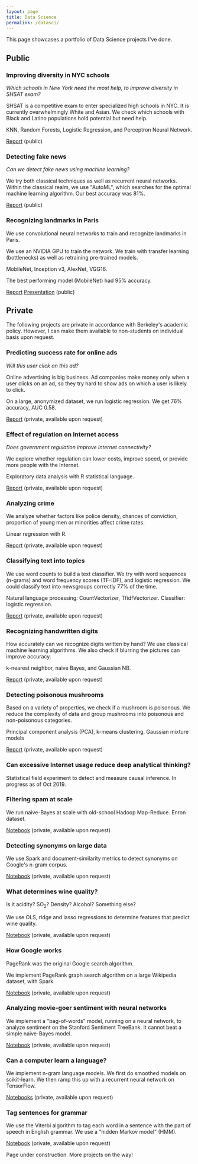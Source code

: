 ```yaml
---
layout: page
title: Data Science
permalink: /datasci/
---
```


This page showcases a portfolio of Data Science projects I've done.

## Public

### Improving diversity in NYC schools

_Which schools in New York need the most help, to improve diversity in SHSAT exam?_

SHSAT is a competitive exam to enter specialized high schools in NYC.
It is currently overwhelmingly White and Asian.  We check which
schools with Black and Latino populations hold potential but need
help.

KNN, Random Forests, Logistic Regression, and Perceptron Neural Network.

[Report](https://github.com/deepix/W207-final-project/blob/master/final_project_overview.ipynb) (public)

### Detecting fake news

_Can we detect fake news using machine learning?_

We try both classical techniques as well as recurrent neural networks.
Within the classical realm, we use "AutoML", which searches for the
optimal machine learning algorithm.  Our best accuracy was 81%.

[Report](https://github.com/deepix/w266finalproject/blob/master/Detecting%20Fake%20News%20with%20NLP%20-%20Merritt%2C%20Nagaraj%2C%20and%20Powers.pdf)
(public)

### Recognizing landmarks in Paris

We use convolutional neural networks to train and recognize landmarks
in Paris.

We use an NVIDIA GPU to train the network.  We train with transfer
learning (bottlenecks) as well as retraining pre-trained models.

MobileNet, Inception v3, AlexNet, VGG16.

The best performing model (MobileNet) had 95% accuracy.

[Report](https://github.com/deepix/w251finalproject/blob/master/w251_final_project_paper.pdf)
[Presentation](https://github.com/deepix/w251finalproject/blob/master/W251_Final_Presentation_Deepak_Mike_Roland.pdf)
(public)

## Private

The following projects are private in accordance with Berkeley's
academic policy.  However, I can make them available to non-students
on individual basis upon request.

### Predicting success rate for online ads

_Will this user click on this ad?_

Online advertising is big business.  Ad companies make money only when
a user clicks on an ad, so they try hard to show ads on which a user
is likely to click.

On a large, anonymized dataset, we run logistic regression.  We get
76% accuracy, AUC 0.58.

[Report](https://github.com/deepix/w261-final-project/blob/master/final.ipynb) (private, available upon request)

### Effect of regulation on Internet access

_Does government regulation improve Internet connectivity?_

We explore whether regulation can lower costs, improve speed, or
provide more people with the Internet.

Exploratory data analysis with R statistical language.

[Report](https://github.com/deepix/W203/blob/master/W203_Project1_Chandrasekaran_Datta_Nagaraj.pdf) (private, available upon request)

### Analyzing crime

We analyze whether factors like police density, chances of conviction,
proportion of young men or minorities affect crime rates.

Linear regression with R.

[Report](https://github.com/deepix/w203-deepix/blob/master/Lab_3/Chandrasekaran_Datta_Nagaraj_Lab3_Final.pdf) (private, available upon request)

### Classifying text into topics

We use word counts to build a text classifier.  We try with word
sequences (n-grams) and word frequency scores (TF-IDF), and logistic
regression.  We could classify text into newsgroups correctly 77% of
the time.

Natural language processing: CountVectorizer, TfidfVectorizer.
Classifier: logistic regression.

[Report](https://github.com/deepix/w207-projects/blob/master/deepak_nagaraj_p2.ipynb) (private, available upon request)

### Recognizing handwritten digits

How accurately can we recognize digits written by hand?  We use
classical machine learning algorithms.  We also check if blurring the
pictures can improve accuracy.

k-nearest neighbor, naive Bayes, and Gaussian NB.

[Report](https://github.com/deepix/w207-projects/blob/master/deepak_nagaraj_p1.ipynb) (private, available upon request)

### Detecting poisonous mushrooms

Based on a variety of properties, we check if a mushroom is poisonous.
We reduce the complexity of data and group mushrooms into poisonous
and non-poisonous categories.

Principal component analysis (PCA), k-means clustering, Gaussian mixture models

[Report](https://github.com/deepix/w207-projects/blob/master/deepak_nagaraj_p3.ipynb) (private, available upon request)

### Can excessive Internet usage reduce deep analytical thinking?

Statistical field experiment to detect and measure causal inference.  In progress as of Oct 2019.

### Filtering spam at scale

We run naive-Bayes at scale with old-school Hadoop Map-Reduce.  Enron dataset.

[Notebook](https://github.com/deepix/w261/blob/master/Assignments/HW2/hw2_workbook.ipynb) (private, available upon request)

### Detecting synonyms on large data

We use Spark and document-similarity metrics to detect synonyms on Google's n-gram corpus.

[Notebook](https://github.com/deepix/w261/blob/master/Assignments/HW3/hw3_Workbook.ipynb) (private, available upon request)

### What determines wine quality?

Is it acidity? SO<sub>2</sub>? Density? Alcohol? Something else?

We use OLS, ridge and lasso regressions to determine features that predict wine quality.

[Notebook](https://github.com/deepix/w261/blob/master/Assignments/HW4/hw4_Workbook.ipynb) (private, available upon request)

### How Google works

PageRank was the original Google search algorithm.

We implement PageRank graph search algorithm on a large Wikipedia dataset, with Spark.

[Notebook](https://github.com/deepix/w261/blob/master/Assignments/HW5/hw5_workbook.ipynb) (private, available upon request)

### Analyzing movie-goer sentiment with neural networks

We implement a "bag-of-words" model, running on a neural network, to
analyze sentiment on the Stanford Sentiment TreeBank.  It cannot beat
a simple naive-Bayes model.

[Notebook](https://github.com/deepix/w266-assignments/blob/master/assignment/a2/NeuralBOW.ipynb) (private, available upon request)

### Can a computer learn a language?

We implement n-gram language models.  We first do smoothed models on
scikit-learn.  We then ramp this up with a recurrent neural network on
TensorFlow.

[Notebooks](https://github.com/deepix/w266-assignments/tree/master/assignment/a3) (private, available upon request)

### Tag sentences for grammar

We use the Viterbi algorithm to tag each word in a sentence with the
part of speech in English grammar.  We use a "hidden Markov model"
(HMM).

[Notebook](https://github.com/deepix/w266-assignments/blob/master/assignment/a4/Part-of-Speech.ipynb) (private, available upon request)

Page under construction.  More projects on the way!
